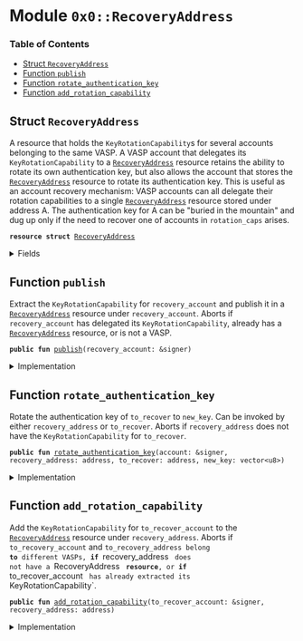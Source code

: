 
<a name="0x0_RecoveryAddress"></a>

# Module `0x0::RecoveryAddress`

### Table of Contents

-  [Struct `RecoveryAddress`](#0x0_RecoveryAddress_RecoveryAddress)
-  [Function `publish`](#0x0_RecoveryAddress_publish)
-  [Function `rotate_authentication_key`](#0x0_RecoveryAddress_rotate_authentication_key)
-  [Function `add_rotation_capability`](#0x0_RecoveryAddress_add_rotation_capability)



<a name="0x0_RecoveryAddress_RecoveryAddress"></a>

## Struct `RecoveryAddress`

A resource that holds the
<code>KeyRotationCapability</code>s for several accounts belonging to the
same VASP. A VASP account that delegates its
<code>KeyRotationCapability</code> to
a
<code><a href="#0x0_RecoveryAddress">RecoveryAddress</a></code> resource retains the ability to rotate its own authentication key,
but also allows the account that stores the
<code><a href="#0x0_RecoveryAddress">RecoveryAddress</a></code> resource to rotate its
authentication key.
This is useful as an account recovery mechanism: VASP accounts can all delegate their
rotation capabilities to a single
<code><a href="#0x0_RecoveryAddress">RecoveryAddress</a></code> resource stored under address A.
The authentication key for A can be "buried in the mountain" and dug up only if the need to
recover one of accounts in
<code>rotation_caps</code> arises.


<pre><code><b>resource</b> <b>struct</b> <a href="#0x0_RecoveryAddress">RecoveryAddress</a>
</code></pre>



<details>
<summary>Fields</summary>


<dl>
<dt>

<code>rotation_caps: vector&lt;<a href="LibraAccount.md#0x0_LibraAccount_KeyRotationCapability">LibraAccount::KeyRotationCapability</a>&gt;</code>
</dt>
<dd>

</dd>
</dl>


</details>

<a name="0x0_RecoveryAddress_publish"></a>

## Function `publish`

Extract the
<code>KeyRotationCapability</code> for
<code>recovery_account</code> and publish it in a
<code><a href="#0x0_RecoveryAddress">RecoveryAddress</a></code> resource under
<code>recovery_account</code>.
Aborts if
<code>recovery_account</code> has delegated its
<code>KeyRotationCapability</code>, already has a
<code><a href="#0x0_RecoveryAddress">RecoveryAddress</a></code> resource, or is not a VASP.


<pre><code><b>public</b> <b>fun</b> <a href="#0x0_RecoveryAddress_publish">publish</a>(recovery_account: &signer)
</code></pre>



<details>
<summary>Implementation</summary>


<pre><code><b>public</b> <b>fun</b> <a href="#0x0_RecoveryAddress_publish">publish</a>(recovery_account: &signer) {
    // Only VASPs can create a recovery address
    // TODO: proper error code
    <b>assert</b>(<a href="VASP.md#0x0_VASP_is_vasp">VASP::is_vasp</a>(<a href="Signer.md#0x0_Signer_address_of">Signer::address_of</a>(recovery_account)), 2222);
    // put the rotation capability for the recovery account itself in `rotation_caps`. This
    // <b>ensures</b> two things:
    // (1) It's not possible <b>to</b> get into a "recovery cycle" where A is the recovery account for
    //     B and B is the recovery account for A
    // (2) rotation_caps is always nonempty
    <b>let</b> rotation_cap = <a href="LibraAccount.md#0x0_LibraAccount_extract_key_rotation_capability">LibraAccount::extract_key_rotation_capability</a>(recovery_account);
    move_to(
        recovery_account,
        <a href="#0x0_RecoveryAddress">RecoveryAddress</a> { rotation_caps: <a href="Vector.md#0x0_Vector_singleton">Vector::singleton</a>(rotation_cap) }
    )
}
</code></pre>



</details>

<a name="0x0_RecoveryAddress_rotate_authentication_key"></a>

## Function `rotate_authentication_key`

Rotate the authentication key of
<code>to_recover</code> to
<code>new_key</code>. Can be invoked by either
<code>recovery_address</code> or
<code>to_recover</code>.
Aborts if
<code>recovery_address</code> does not have the
<code>KeyRotationCapability</code> for
<code>to_recover</code>.


<pre><code><b>public</b> <b>fun</b> <a href="#0x0_RecoveryAddress_rotate_authentication_key">rotate_authentication_key</a>(account: &signer, recovery_address: address, to_recover: address, new_key: vector&lt;u8&gt;)
</code></pre>



<details>
<summary>Implementation</summary>


<pre><code><b>public</b> <b>fun</b> <a href="#0x0_RecoveryAddress_rotate_authentication_key">rotate_authentication_key</a>(
    account: &signer,
    recovery_address: address,
    to_recover: address,
    new_key: vector&lt;u8&gt;
) <b>acquires</b> <a href="#0x0_RecoveryAddress">RecoveryAddress</a> {
    <b>let</b> sender = <a href="Signer.md#0x0_Signer_address_of">Signer::address_of</a>(account);
    // Both the original owner `to_recover` of the KeyRotationCapability and the
    // `recovery_address` can rotate the authentication key
    // TODO: proper error code
    <b>assert</b>(sender == recovery_address || sender == to_recover, 3333);

    <b>let</b> caps = &borrow_global&lt;<a href="#0x0_RecoveryAddress">RecoveryAddress</a>&gt;(recovery_address).rotation_caps;
    <b>let</b> i = 0;
    <b>let</b> len = <a href="Vector.md#0x0_Vector_length">Vector::length</a>(caps);
    <b>while</b> (i &lt; len) {
        <b>let</b> cap = <a href="Vector.md#0x0_Vector_borrow">Vector::borrow</a>(caps, i);
        <b>if</b> (<a href="LibraAccount.md#0x0_LibraAccount_key_rotation_capability_address">LibraAccount::key_rotation_capability_address</a>(cap) == &to_recover) {
            <a href="LibraAccount.md#0x0_LibraAccount_rotate_authentication_key">LibraAccount::rotate_authentication_key</a>(cap, new_key);
            <b>return</b>
        };
        i = i + 1
    };
    // Couldn't find `to_recover` in the account recovery <b>resource</b>; <b>abort</b>
    // TODO: proper error code
    <b>abort</b>(555)
}
</code></pre>



</details>

<a name="0x0_RecoveryAddress_add_rotation_capability"></a>

## Function `add_rotation_capability`

Add the
<code>KeyRotationCapability</code> for
<code>to_recover_account</code> to the
<code><a href="#0x0_RecoveryAddress">RecoveryAddress</a></code>
resource under
<code>recovery_address</code>.
Aborts if
<code>to_recovery_account</code> and
<code>to_recovery_address belong <b>to</b> different VASPs, <b>if</b>
</code>recovery_address
<code> does not have a </code>RecoveryAddress
<code> <b>resource</b>, or <b>if</b>
</code>to_recover_account
<code> has already extracted its </code>KeyRotationCapability`.


<pre><code><b>public</b> <b>fun</b> <a href="#0x0_RecoveryAddress_add_rotation_capability">add_rotation_capability</a>(to_recover_account: &signer, recovery_address: address)
</code></pre>



<details>
<summary>Implementation</summary>


<pre><code><b>public</b> <b>fun</b> <a href="#0x0_RecoveryAddress_add_rotation_capability">add_rotation_capability</a>(to_recover_account: &signer, recovery_address: address)
<b>acquires</b> <a href="#0x0_RecoveryAddress">RecoveryAddress</a> {
    <b>let</b> addr = <a href="Signer.md#0x0_Signer_address_of">Signer::address_of</a>(to_recover_account);
    // Only accept the rotation capability <b>if</b> both accounts belong <b>to</b> the same <a href="VASP.md#0x0_VASP">VASP</a>
    <b>assert</b>(
        <a href="VASP.md#0x0_VASP_parent_address">VASP::parent_address</a>(recovery_address) ==
            <a href="VASP.md#0x0_VASP_parent_address">VASP::parent_address</a>(addr),
        444 // TODO: proper error code
    );

    <b>let</b> caps = &<b>mut</b> borrow_global_mut&lt;<a href="#0x0_RecoveryAddress">RecoveryAddress</a>&gt;(recovery_address).rotation_caps;
    <a href="Vector.md#0x0_Vector_push_back">Vector::push_back</a>(caps, <a href="LibraAccount.md#0x0_LibraAccount_extract_key_rotation_capability">LibraAccount::extract_key_rotation_capability</a>(to_recover_account));
}
</code></pre>



</details>
